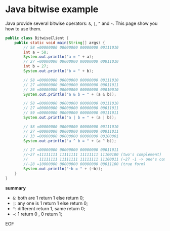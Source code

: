# Java bitwise example
Java provide several bitwise operators: `&`, `|`, `^` and `~`. This page show you how to use them.
```java
public class BitwiseClient {
    public static void main(String[] args) {
        // 58 =00000000 00000000 00000000 00111010
        int a = 58;
        System.out.println("a = " + a);
        // 27 =00000000 00000000 00000000 00011010
        int b = 27;
        System.out.println("b = " + b);

        // 58 =00000000 00000000 00000000 00111010
        // 27 =00000000 00000000 00000000 00011011
        // 26 =00000000 00000000 00000000 00010010
        System.out.println("a & b = " + (a & b));

        // 58 =00000000 00000000 00000000 00111010
        // 27 =00000000 00000000 00000000 00011011
        // 59 =00000000 00000000 00000000 00111011
        System.out.println("a | b = " + (a | b));

        // 58 =00000000 00000000 00000000 00111010
        // 27 =00000000 00000000 00000000 00011011
        // 33 =00000000 00000000 00000000 00100001
        System.out.println("a ^ b = " + (a ^ b));

        // 27 =00000000 00000000 00000000 00011011
        //~27 =11111111 11111111 11111111 11100100 (two's complement)
        //     11111111 11111111 11111111 11100011 (~27 -1 -> one's complement )
        //-28 =10000000 00000000 00000000 00011100 (true form)
        System.out.println("~b = " + (~b));
    }
}
```
**summary**

* `&`: both are 1 return 1 else return 0;
* `|`: any one is 1 return 1 else return 0;
* `^`: different return 1, same return 0;
* `~`: 1 return 0 , 0 return 1;

EOF